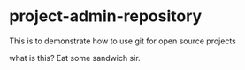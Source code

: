 # project-admin-repository

This is to demonstrate how to use git for open source projects

what is this? Eat some sandwich sir.
